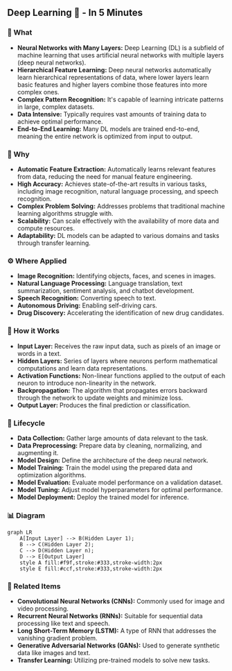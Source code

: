 ## Deep Learning 🧠 - In 5 Minutes

### 🧠 What
*   **Neural Networks with Many Layers:** Deep Learning (DL) is a subfield of machine learning that uses artificial neural networks with multiple layers (deep neural networks).
*   **Hierarchical Feature Learning:** Deep neural networks automatically learn hierarchical representations of data, where lower layers learn basic features and higher layers combine those features into more complex ones.
*   **Complex Pattern Recognition:** It's capable of learning intricate patterns in large, complex datasets.
*  **Data Intensive:** Typically requires vast amounts of training data to achieve optimal performance.
*   **End-to-End Learning:** Many DL models are trained end-to-end, meaning the entire network is optimized from input to output.

### 🎯 Why
*   **Automatic Feature Extraction:** Automatically learns relevant features from data, reducing the need for manual feature engineering.
*   **High Accuracy:** Achieves state-of-the-art results in various tasks, including image recognition, natural language processing, and speech recognition.
*   **Complex Problem Solving:** Addresses problems that traditional machine learning algorithms struggle with.
*   **Scalability:** Can scale effectively with the availability of more data and compute resources.
*   **Adaptability:** DL models can be adapted to various domains and tasks through transfer learning.

### ⚙️ Where Applied
*   **Image Recognition:** Identifying objects, faces, and scenes in images.
*   **Natural Language Processing:** Language translation, text summarization, sentiment analysis, and chatbot development.
*   **Speech Recognition:** Converting speech to text.
*   **Autonomous Driving:** Enabling self-driving cars.
*  **Drug Discovery:** Accelerating the identification of new drug candidates.

### 🧠 How it Works
*   **Input Layer:** Receives the raw input data, such as pixels of an image or words in a text.
*   **Hidden Layers:** Series of layers where neurons perform mathematical computations and learn data representations.
*   **Activation Functions:** Non-linear functions applied to the output of each neuron to introduce non-linearity in the network.
*   **Backpropagation:** The algorithm that propagates errors backward through the network to update weights and minimize loss.
*   **Output Layer:** Produces the final prediction or classification.

### 🔄 Lifecycle
*  **Data Collection:** Gather large amounts of data relevant to the task.
*   **Data Preprocessing:** Prepare data by cleaning, normalizing, and augmenting it.
*  **Model Design:** Define the architecture of the deep neural network.
*   **Model Training:** Train the model using the prepared data and optimization algorithms.
*   **Model Evaluation:** Evaluate model performance on a validation dataset.
*   **Model Tuning:** Adjust model hyperparameters for optimal performance.
*   **Model Deployment:** Deploy the trained model for inference.

### 📊 Diagram
```mermaid
graph LR
    A[Input Layer] --> B(Hidden Layer 1);
    B --> C(Hidden Layer 2);
    C --> D(Hidden Layer n);
	D --> E[Output Layer]
    style A fill:#f9f,stroke:#333,stroke-width:2px
    style E fill:#ccf,stroke:#333,stroke-width:2px
```

### 🔗 Related Items
*   **Convolutional Neural Networks (CNNs):** Commonly used for image and video processing.
*   **Recurrent Neural Networks (RNNs):** Suitable for sequential data processing like text and speech.
*   **Long Short-Term Memory (LSTM):** A type of RNN that addresses the vanishing gradient problem.
*   **Generative Adversarial Networks (GANs):** Used to generate synthetic data like images and text.
*  **Transfer Learning:** Utilizing pre-trained models to solve new tasks.
